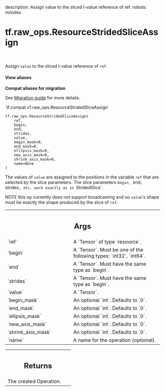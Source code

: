 description: Assign value to the sliced l-value reference of ref.
robots: noindex

# tf.raw_ops.ResourceStridedSliceAssign

<!-- Insert buttons and diff -->

<table class="tfo-notebook-buttons tfo-api nocontent" align="left">

</table>



Assign `value` to the sliced l-value reference of `ref`.


<section class="expandable">
  <h4 class="showalways">View aliases</h4>
  <p>
<b>Compat aliases for migration</b>
<p>See
<a href="https://www.tensorflow.org/guide/migrate">Migration guide</a> for
more details.</p>
<p>`tf.compat.v1.raw_ops.ResourceStridedSliceAssign`</p>
</p>
</section>

<pre class="devsite-click-to-copy prettyprint lang-py tfo-signature-link">
<code>tf.raw_ops.ResourceStridedSliceAssign(
    ref,
    begin,
    end,
    strides,
    value,
    begin_mask=0,
    end_mask=0,
    ellipsis_mask=0,
    new_axis_mask=0,
    shrink_axis_mask=0,
    name=None
)
</code></pre>



<!-- Placeholder for "Used in" -->

The values of `value` are assigned to the positions in the variable
`ref` that are selected by the slice parameters. The slice parameters
`begin, `end`, `strides`, etc. work exactly as in `StridedSlice`.

NOTE this op currently does not support broadcasting and so `value`'s
shape must be exactly the shape produced by the slice of `ref`.

<!-- Tabular view -->
 <table class="responsive fixed orange">
<colgroup><col width="214px"><col></colgroup>
<tr><th colspan="2"><h2 class="add-link">Args</h2></th></tr>

<tr>
<td>
`ref`<a id="ref"></a>
</td>
<td>
A `Tensor` of type `resource`.
</td>
</tr><tr>
<td>
`begin`<a id="begin"></a>
</td>
<td>
A `Tensor`. Must be one of the following types: `int32`, `int64`.
</td>
</tr><tr>
<td>
`end`<a id="end"></a>
</td>
<td>
A `Tensor`. Must have the same type as `begin`.
</td>
</tr><tr>
<td>
`strides`<a id="strides"></a>
</td>
<td>
A `Tensor`. Must have the same type as `begin`.
</td>
</tr><tr>
<td>
`value`<a id="value"></a>
</td>
<td>
A `Tensor`.
</td>
</tr><tr>
<td>
`begin_mask`<a id="begin_mask"></a>
</td>
<td>
An optional `int`. Defaults to `0`.
</td>
</tr><tr>
<td>
`end_mask`<a id="end_mask"></a>
</td>
<td>
An optional `int`. Defaults to `0`.
</td>
</tr><tr>
<td>
`ellipsis_mask`<a id="ellipsis_mask"></a>
</td>
<td>
An optional `int`. Defaults to `0`.
</td>
</tr><tr>
<td>
`new_axis_mask`<a id="new_axis_mask"></a>
</td>
<td>
An optional `int`. Defaults to `0`.
</td>
</tr><tr>
<td>
`shrink_axis_mask`<a id="shrink_axis_mask"></a>
</td>
<td>
An optional `int`. Defaults to `0`.
</td>
</tr><tr>
<td>
`name`<a id="name"></a>
</td>
<td>
A name for the operation (optional).
</td>
</tr>
</table>



<!-- Tabular view -->
 <table class="responsive fixed orange">
<colgroup><col width="214px"><col></colgroup>
<tr><th colspan="2"><h2 class="add-link">Returns</h2></th></tr>
<tr class="alt">
<td colspan="2">
The created Operation.
</td>
</tr>

</table>

